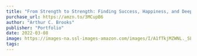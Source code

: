 ```yaml
---
title: "From Strength to Strength: Finding Success, Happiness, and Deep Purpose in the Second Half of Life"
purchase_url: https://amzn.to/3MCupB6
author: "Arthur C. Brooks"
publisher: "Portfolio"
date: 2022-03-08
image: https://images-na.ssl-images-amazon.com/images/I/A1fTkjMZWNL._SL75_.jpg
tags:
---
```


